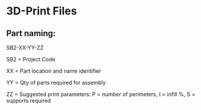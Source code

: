 # 3D-Print Files

## Part naming:

SB2-XX-YY-ZZ

SB2 = Project Code

XX = Part location and name identifier

YY = Qty of parts required for assembly

ZZ = Suggested print parameters: P = number of perimeters, I = infill %, S = supports required
